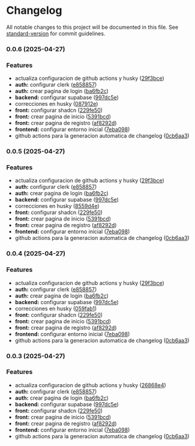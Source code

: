 # Changelog

All notable changes to this project will be documented in this file. See [standard-version](https://github.com/conventional-changelog/standard-version) for commit guidelines.

### 0.0.6 (2025-04-27)


### Features

* actualiza configuracion de github actions y husky ([29f3bce](https://github.com/JNZader/ProyectoFinal/commit/29f3bce71e06043572ffbf4ec28095cd8f21b221))
* **auth:** configurar clerk ([e858857](https://github.com/JNZader/ProyectoFinal/commit/e858857ef9dab76870ea9cf6c2d5d44205151a45))
* **auth:** crear pagina de login ([ba6fb2c](https://github.com/JNZader/ProyectoFinal/commit/ba6fb2c4230a2dea5996694c11a42b3f44b8d744))
* **backend:** configurar supabase ([997dc5e](https://github.com/JNZader/ProyectoFinal/commit/997dc5e53e409990527e145fe2566b8fdfb60ff3))
* correcciones en husky ([087912e](https://github.com/JNZader/ProyectoFinal/commit/087912eefabb120b77eec356e68df0318de3bccb))
* **front:** configurar shadcn ([229fe50](https://github.com/JNZader/ProyectoFinal/commit/229fe508b4daa64ee76e9083c3b98618c5c81703))
* **front:** crear pagina de inicio ([5391bcd](https://github.com/JNZader/ProyectoFinal/commit/5391bcd884a079a814f868a491cdd7a1264fe7aa))
* **front:** crear pagina de registro ([af8292d](https://github.com/JNZader/ProyectoFinal/commit/af8292d9f6794d8dfa040e2bfbdd80020711c3f9))
* **frontend:** configurar entorno inicial ([7eba098](https://github.com/JNZader/ProyectoFinal/commit/7eba098e6578c2bd8c9b03f9c9f3b230973f72a6))
* github actions para la generacion automatica de changelog ([0cb6aa3](https://github.com/JNZader/ProyectoFinal/commit/0cb6aa39529e55d8b3b6e86f9d2899791ad3ff14))

### 0.0.5 (2025-04-27)


### Features

* actualiza configuracion de github actions y husky ([29f3bce](https://github.com/JNZader/ProyectoFinal/commit/29f3bce71e06043572ffbf4ec28095cd8f21b221))
* **auth:** configurar clerk ([e858857](https://github.com/JNZader/ProyectoFinal/commit/e858857ef9dab76870ea9cf6c2d5d44205151a45))
* **auth:** crear pagina de login ([ba6fb2c](https://github.com/JNZader/ProyectoFinal/commit/ba6fb2c4230a2dea5996694c11a42b3f44b8d744))
* **backend:** configurar supabase ([997dc5e](https://github.com/JNZader/ProyectoFinal/commit/997dc5e53e409990527e145fe2566b8fdfb60ff3))
* correcciones en husky ([8559d4e](https://github.com/JNZader/ProyectoFinal/commit/8559d4e14838ced71eb5afb8f06b2b2c09c3a17b))
* **front:** configurar shadcn ([229fe50](https://github.com/JNZader/ProyectoFinal/commit/229fe508b4daa64ee76e9083c3b98618c5c81703))
* **front:** crear pagina de inicio ([5391bcd](https://github.com/JNZader/ProyectoFinal/commit/5391bcd884a079a814f868a491cdd7a1264fe7aa))
* **front:** crear pagina de registro ([af8292d](https://github.com/JNZader/ProyectoFinal/commit/af8292d9f6794d8dfa040e2bfbdd80020711c3f9))
* **frontend:** configurar entorno inicial ([7eba098](https://github.com/JNZader/ProyectoFinal/commit/7eba098e6578c2bd8c9b03f9c9f3b230973f72a6))
* github actions para la generacion automatica de changelog ([0cb6aa3](https://github.com/JNZader/ProyectoFinal/commit/0cb6aa39529e55d8b3b6e86f9d2899791ad3ff14))

### 0.0.4 (2025-04-27)


### Features

* actualiza configuracion de github actions y husky ([29f3bce](https://github.com/JNZader/ProyectoFinal/commit/29f3bce71e06043572ffbf4ec28095cd8f21b221))
* **auth:** configurar clerk ([e858857](https://github.com/JNZader/ProyectoFinal/commit/e858857ef9dab76870ea9cf6c2d5d44205151a45))
* **auth:** crear pagina de login ([ba6fb2c](https://github.com/JNZader/ProyectoFinal/commit/ba6fb2c4230a2dea5996694c11a42b3f44b8d744))
* **backend:** configurar supabase ([997dc5e](https://github.com/JNZader/ProyectoFinal/commit/997dc5e53e409990527e145fe2566b8fdfb60ff3))
* correcciones en husky ([059fab1](https://github.com/JNZader/ProyectoFinal/commit/059fab17a200854896e53dffab8a658052b403f1))
* **front:** configurar shadcn ([229fe50](https://github.com/JNZader/ProyectoFinal/commit/229fe508b4daa64ee76e9083c3b98618c5c81703))
* **front:** crear pagina de inicio ([5391bcd](https://github.com/JNZader/ProyectoFinal/commit/5391bcd884a079a814f868a491cdd7a1264fe7aa))
* **front:** crear pagina de registro ([af8292d](https://github.com/JNZader/ProyectoFinal/commit/af8292d9f6794d8dfa040e2bfbdd80020711c3f9))
* **frontend:** configurar entorno inicial ([7eba098](https://github.com/JNZader/ProyectoFinal/commit/7eba098e6578c2bd8c9b03f9c9f3b230973f72a6))
* github actions para la generacion automatica de changelog ([0cb6aa3](https://github.com/JNZader/ProyectoFinal/commit/0cb6aa39529e55d8b3b6e86f9d2899791ad3ff14))

### 0.0.3 (2025-04-27)


### Features

* actualiza configuracion de github actions y husky ([26868e4](https://github.com/JNZader/ProyectoFinal/commit/26868e4ce2081b539912f45d03a3b278bada5480))
* **auth:** configurar clerk ([e858857](https://github.com/JNZader/ProyectoFinal/commit/e858857ef9dab76870ea9cf6c2d5d44205151a45))
* **auth:** crear pagina de login ([ba6fb2c](https://github.com/JNZader/ProyectoFinal/commit/ba6fb2c4230a2dea5996694c11a42b3f44b8d744))
* **backend:** configurar supabase ([997dc5e](https://github.com/JNZader/ProyectoFinal/commit/997dc5e53e409990527e145fe2566b8fdfb60ff3))
* **front:** configurar shadcn ([229fe50](https://github.com/JNZader/ProyectoFinal/commit/229fe508b4daa64ee76e9083c3b98618c5c81703))
* **front:** crear pagina de inicio ([5391bcd](https://github.com/JNZader/ProyectoFinal/commit/5391bcd884a079a814f868a491cdd7a1264fe7aa))
* **front:** crear pagina de registro ([af8292d](https://github.com/JNZader/ProyectoFinal/commit/af8292d9f6794d8dfa040e2bfbdd80020711c3f9))
* **frontend:** configurar entorno inicial ([7eba098](https://github.com/JNZader/ProyectoFinal/commit/7eba098e6578c2bd8c9b03f9c9f3b230973f72a6))
* github actions para la generacion automatica de changelog ([0cb6aa3](https://github.com/JNZader/ProyectoFinal/commit/0cb6aa39529e55d8b3b6e86f9d2899791ad3ff14))